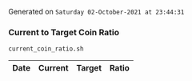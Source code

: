 Generated on `Saturday 02-October-2021 at 23:44:31`

### Current to Target Coin Ratio
`current_coin_ratio.sh`

Date|Current|Target|Ratio
---|---|---|---
